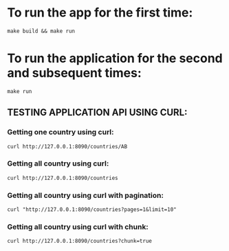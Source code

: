 # To run the app for the first time:
```
make build && make run
```

# To run the application for the second and subsequent times:
```
make run
```

## TESTING APPLICATION API USING CURL:

### Getting one country using curl:
```
curl http://127.0.0.1:8090/countries/AB
```
### Getting all country using curl:
```
curl http://127.0.0.1:8090/countries
```
### Getting all country using curl with pagination:
```
curl "http://127.0.0.1:8090/countries?pages=1&limit=10"
```
### Getting all country using curl with chunk:
```
curl http://127.0.0.1:8090/countries?chunk=true
```
